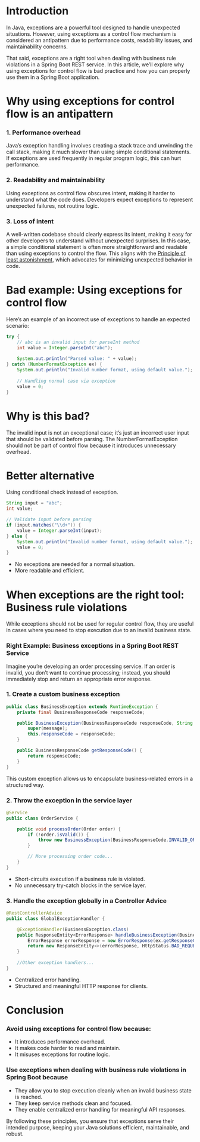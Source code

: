 # Introduction
In Java, exceptions are a powerful tool designed to handle unexpected situations. However, using exceptions as a control flow mechanism is considered an antipattern due to performance costs, readability issues, and maintainability concerns.

That said, exceptions are a right tool when dealing with business rule violations in a Spring Boot REST service. In this article, we’ll explore why using exceptions for control flow is bad practice and how you can properly use them in a Spring Boot application.

# Why using exceptions for control flow is an antipattern

### 1. Performance overhead
   Java’s exception handling involves creating a stack trace and unwinding the call stack, making it much slower than using simple conditional statements. If exceptions are used frequently in regular program logic, this can hurt performance.

### 2. Readability and maintainability
   Using exceptions as control flow obscures intent, making it harder to understand what the code does. Developers expect exceptions to represent unexpected failures, not routine logic.

### 3. Loss of intent
A well-written codebase should clearly express its intent, making it easy for other developers to understand without unexpected surprises. In this case, a simple conditional statement is often more straightforward and readable than using exceptions to control the flow. This aligns with the [Principle of least astonishment](https://en.wikipedia.org/wiki/Principle_of_least_astonishment), which advocates for minimizing unexpected behavior in code.
   
# Bad example: Using exceptions for control flow

Here’s an example of an incorrect use of exceptions to handle an expected scenario:
```java
try {
    // abc is an invalid input for parseInt method
    int value = Integer.parseInt("abc");
    
    System.out.println("Parsed value: " + value);
} catch (NumberFormatException ex) {
    System.out.println("Invalid number format, using default value.");
    
    // Handling normal case via exception
    value = 0;  
}
```

# Why is this bad?

The invalid input is not an exceptional case; it’s just an incorrect user input that should be validated before parsing.
The NumberFormatException should not be part of control flow because it introduces unnecessary overhead.

# Better alternative
Using conditional check instead of exception.
```java
String input = "abc";
int value;

// Validate input before parsing
if (input.matches("\\d+")) {  
    value = Integer.parseInt(input);
} else {
    System.out.println("Invalid number format, using default value.");
    value = 0;
}
```

- No exceptions are needed for a normal situation.
- More readable and efficient.

# When exceptions are the right tool: Business rule violations
While exceptions should not be used for regular control flow, they are useful in cases where you need to stop execution due to an invalid business state.

### Right Example: Business exceptions in a Spring Boot REST Service
Imagine you’re developing an order processing service. If an order is invalid, you don’t want to continue processing; instead, you should immediately stop and return an appropriate error response.

### 1. Create a custom business exception
```java
public class BusinessException extends RuntimeException {
    private final BusinessResponseCode responseCode;

    public BusinessException(BusinessResponseCode responseCode, String message) {
        super(message);
        this.responseCode = responseCode;
    }

    public BusinessResponseCode getResponseCode() {
        return responseCode;
    }
}
```
This custom exception allows us to encapsulate business-related errors in a structured way.

### 2. Throw the exception in the service layer
```java
@Service
public class OrderService {

    public void processOrder(Order order) {
        if (!order.isValid()) {
            throw new BusinessException(BusinessResponseCode.INVALID_ORDER, "Order is not valid");
        }

        // More processing order code...
    }
}
```

- Short-circuits execution if a business rule is violated.
- No unnecessary try-catch blocks in the service layer.

### 3. Handle the exception globally in a Controller Advice
```java
@RestControllerAdvice
public class GlobalExceptionHandler {

    @ExceptionHandler(BusinessException.class)
    public ResponseEntity<ErrorResponse> handleBusinessException(BusinessException ex) {
        ErrorResponse errorResponse = new ErrorResponse(ex.getResponseCode(), ex.getMessage());
        return new ResponseEntity<>(errorResponse, HttpStatus.BAD_REQUEST);
    }
    
    //Other exception handlers...
}
```
- Centralized error handling.
- Structured and meaningful HTTP response for clients.

# Conclusion
### Avoid using exceptions for control flow because:
- It introduces performance overhead.
- It makes code harder to read and maintain.
- It misuses exceptions for routine logic.

### Use exceptions when dealing with business rule violations in Spring Boot because
- They allow you to stop execution cleanly when an invalid business state is reached.
- They keep service methods clean and focused.
- They enable centralized error handling for meaningful API responses.

By following these principles, you ensure that exceptions serve their intended purpose, keeping your Java solutions efficient, maintainable, and robust.
